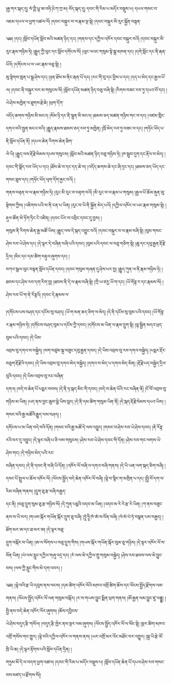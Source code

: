 ﻿  
།རྒྱ་གར་སྐད་དུ། སཾ་ཀྵི་པྟ་ཨ་བཧི་ཥེ་ཀ་ཀྲ་མ། བོད་སྐད་དུ། དབང་གི་རིམ་པ་མདོར་བསྡུས་པ། དཔལ་གསང་བ་འཇམ་དཔལ་ལ་ཕྱག་འཚལ་ལོ། །དབང་བསྐུར་བ་ལ་རྣམ་ལྔ་སྟེ། །དབང་བསྐུར་མི་རུང་སྐྱོན་བསྟན་  
  
༄༅། །དང། །སློབ་དཔོན་སློབ་མའི་མཚན་ཉིད་དང། །གནས་དང་དཀྱིལ་འཁོར་དབང་བསྐུར་བའོ། །དབང་བསྐུར་མི་རུང་རྣམ་གཉིས་ཏེ། །རྒྱུད་ཀྱི་ལུང་དང་སློབ་དགོངས་སོ། །ལུང་ལའང་གསུམ་སྟེ་སྒྲ་མཁན་དང། །དགེ་སློང་དང་ནི་རྒན་པོའོ། །དགོངས་པ་ལ་ཡང་རྣམ་བཅུ་སྟེ། །  
མུ་སྟེགས་གླན་པ་སྒྲ་ཤེས་དང། །ཉན་ཐོས་མ་ནིང་རྒན་པོ་དང། །རང་གི་བུ་དང་བྱིས་པ་དང། །དད་པ་མེད་དང་རྒྱལ་པོ་ལ། །དབང་ནི་བསྐུར་བར་མ་གསུངས་སོ། །སློབ་དཔོན་མཚན་ཉིད་བཅུ་བཞི་སྟེ། །རིགས་བཟང་རབ་ཏུ་དཔའ་བོ་དང། །ཡེ་ཤེས་མཁྱེན་ལ་ཐུགས་རྗེ་ཆེ། །ཕྲག་དོག་  
འདོད་ཆགས་གཉིས་མི་མངའ། །སོམ་ཉི་དང་ནི་སྙུན་མི་མངའ། །ཐམས་ཅད་མཚན་གཉིས་གང་བ་དང། །འཛམ་གླིང་དགའ་བའི་སྤྱན་མངའ་བའི། །རྒྱུད་རྣམས་ཐམས་ཅད་རབ་ཏུ་མཁྱེན། །ཁྲོ་མེད་རབ་ཏུ་བཟང་བ་དང། །གཏོང་ཕོད་པ་ནི་སློབ་དཔོན་ནོ། །དཔལ་ཆེན་རིགས་ཆེན་ཐིག་  
ལེ་ཡི། །རྒྱུད་ལས་རྡོ་རྗེ་སེམས་དཔས་གསུངས། །སློབ་མའི་མཚན་ཉིད་བཅུ་གཉིས་ཏེ། །ཁ་སྦུབ་དུག་དང་རྡོལ་བ་མེད། །དབང་གི་སྣོད་རབ་ཡོད་པ་དང། །ཐོས་ཆེ་བ་དང་དད་ཆེ་བ། །འདོད་ཆགས་ཆེ་དང་ཞི་དྲང་དང། །ཐམས་ཅད་ཡོད་དང་གསང་ཐུབ་དང། །གཏོང་ཕོད་ཕྭག་དོག་རྐྱང་བའོ། །  
གནས་བརྟན་བ་ལ་རྣམ་གཉིས་ཏེ། །རུང་མི་རུང་བ་བརྟག་བའོ། །མི་རུང་བ་ལ་རྣམ་པ་གསུམ། །རྒྱལ་པོ་ཆོམ་རྐུན་མུ་སྟེགས་ཀྱིས། །འཇིགས་པའི་ས་ནི་ངན་པ་ཡིན། །རུང་བ་ཡི་ནི་སྐྱོན་མེད་པའོ། །དཀྱིལ་འཁོར་ལ་ཡང་རྣམ་གསུམ་སྟེ། །རྡུལ་ཚོན་མེ་ཏོག་ཏིང་ངེ་འཛིན། །དབང་པོར་བ་འབྲིང་དབང་དུ་བྱས། །  
གསུམ་ནི་རིགས་ཆེན་རྒྱ་མཚོ་ཡིས། །རྒྱུད་ལས་དེ་སྐད་འབྱུང་བའོ། །དབང་བསྐུར་བ་ལ་རྣམ་བཞི་སྟེ། །བུམ་གསང་ཤེས་རབ་ཡེ་ཤེས་དང། །དེ་ལྟར་དེ་བཞིན་བཞི་པའི་དབང། །བུམ་པའི་དབང་ལ་བཅུ་གཅིག་སྟེ། །ཆུ་དང་དབུ་རྒྱན་རྡོ་རྗེ་དྲིལ། །མིང་དང་དམ་ཚིག་བརྟུལ་ཞུགས་དང། །  
བཀའ་སྩལ་ལུང་བསྟན་སློབ་དཔོན་དབང། །དབང་གསུམ་གཞན་དུ་ཤེས་པར་བྱ། །རྒྱུད་ཀུན་ལ་ནི་རྣམ་གཉིས་ཏེ། །ཐབས་དང་ཤེས་རབ་དག་རིག་བྱ། །ཐབས་ནི་དེ་ལ་རྣམ་བཞི་སྟེ། །ཀྲྀ་ཡ་ཙརྱ་ཡོ་ག་དང། །ཡོ་གོཏྟ་ར་དང་རྣམས་སོ། །ཤེས་རབ་ཡོ་ག་ནེ་རོཏྟའོ། །དབང་དེ་རྣམས་ལ་  
  
།དགོངས་པས་བཤད་དང་དངོས་སུ་བཤད། །ཡོ་ག་མན་ཆད་ཅིག་ལ་མེད། །དེ་ནི་དངོས་སུ་བུམ་པའི་དབང། །ཡོ་གོཏྟ་ར་རྣམ་གཉིས་ཏེ། །དགོངས་བཤད་བུམ་པ་དངོས་ཀྱི་དབང། །དགོངས་མ་ཡིན་ལ་རྣམ་དྲུག་སྟེ། །ལྷ་སྦྱིན་མདའ་ཕྲད་བུམ་པའི་དབང། །དེ་ཡིས་  
འབྲས་བུ་དགའ་བ་བསྐྱེད། །བག་བཙུམ་སྐྲ་བཟུང་དབུ་རྒྱན་དབང། །དེ་ཡིས་འབྲས་བུ་རབ་དགའ་བསྐྱེད། །པདྨར་རྡོར་བཅུག་རྡོ་རྗེའི་དབང། །དེ་ཡིས་འབྲས་བུ་དགའ་མེད་བསྐྱེད། །དགའ་བ་མེད་པ་དགའ་མེད་མིན། །རྡོ་རྗེ་པད་བསྐྱེད་དྲིལ་བུའི་དབང། །དེ་ཡིས་འབྲས་བུ་རང་བཞིན་  
དགའ། །བདེ་བ་ཆེན་པོ་པདྨར་བབས། །དེ་ནི་ཧ་སྐད་མིང་གི་དབང། །བདེ་བ་ཆེན་པོའི་རང་བཞིན་ནོ། །ངོ་བོ་འབྲས་བུ་གཉིས་མ་ཡིན། །པད་ནས་བྱང་ཆུབ་ལྕེ་ཡིས་བླང། །དེ་ནི་དམ་ཚིག་གསུམ་ཡིན་ནོ། །དེ་སྐད་རྡོ་རྗེ་སེམས་དཔའ་ཡིས། །གསང་བའི་རྒྱ་མཚོའི་རྒྱུད་ལས་བཤད། །  
དགོངས་པ་མ་ཡིན་བདེ་བའི་དོན། །གསང་བའི་རྒྱ་མཚོ་དེ་ལས་འབྱུང། །གསང་བ་ཤེས་རབ་ཡེ་ཤེས་དབང། །ནེ་རོཏྟ་རའི་བར་དུ་འབྱུང། །དེ་ལྟར་བཞི་པ་ཅི་ལས་གསུངས། །ཤེས་རབ་ཡེ་ཤེས་དབང་གི་དོན། །ཤེས་རབ་གང་ལགས་ཡེ་ཤེས་གང། །དེ་གཉིས་མེད་པའི་རང་  
བཞིན་དབང། །དེ་ནི་དབང་ནི་བཞི་ཡི་དོན། །འཁོར་ལོ་བཞི་ལ་དགའ་བཞི་གནས། །དེ་ཡི་ཡན་ལག་སྐད་ཅིག་བཞི། །དབང་པོ་སྤྲུལ་པ་ཆོས་འཁོར་ལོ། །ལོངས་སྤྱོད་བདེ་ཆེན་འཁོར་ལོ་བཞི། །ལྟེ་བ་སྙིང་ག་མགྲིན་པ་དང། །སྤྱི་བོ་དག་ལ་རིམ་བཞིན་གནས། །དྲུག་ཅུ་རྩ་བཞི་བརྒྱད་  
དང་ནི། །བཅུ་དྲུག་སུམ་ཅུ་རྩ་གཉིས་སོ། །དེ་ཀུན་པདྨའི་འདབ་མ་ཡིན། །འདབ་མ་རེ་རེ་རྩ་རེ་ཡིན། །ཀ་ནས་བཟུང་ནས་ས་ཡི་བར། །གཡས་སྐོར་གཡོན་སྐོར་དྲུག་ཅུ་བཞི། །ཏྲཱཾ་ཧྲཱི་ཁཾ་ཨཾ་ས་བོན་བཞི། །ལཾ་མཾ་པཾ་ཏཾ་བསྣན་པས་བརྒྱད། །ཐོག་མར་ཨ་དང་ཐ་མར་ཨ། །དེ་ལྟར་བཅུ་  
དྲུག་བསྐོར་བ་ཡིན། །ཨ་ལ་སོགས་པ་བཅུ་དྲུག་གིས། །གཡས་སྐོར་གཡོན་སྐོར་སུམ་ཅུ་གཉིས། །དེ་ལྟར་འཁོར་ལོ་ས་བོན་ཡིན། །ཡཾ་ལས་རླུང་དཀྱིལ་གཞུ་འདྲ་དང། །རཾ་ལས་མེ་དཀྱིལ་གྲུ་གསུམ་བསྐྱེད། །ཤེས་རབ་ཐབས་ལས་མེ་བྱུང་བས། །ལས་ཀྱི་རླུང་གིས་མེ་དག་འབར། །  
  
༄༅། །ལྟེ་བའི་རྩ་ཡི་དབུས་ནས་ལངས། །དམ་ཚིག་འཁོར་ལོའི་མཁའ་འགྲོ་ཚིག་ཆོས་དང་ལོངས་སྤྱོད་རྫོགས་ལམ་གནས། །ལོངས་སྤྱོད་འཁོར་ལོ་ལན་གསུམ་བསྐོར། །ར་ས་གཡས་བྱུང་སྨིན་ཕྲག་གནས། །ཨོ་རྒྱན་ལམ་བྱུང་ཛཱ་ལནྡྷ། །སྤྱི་ནས་བདེ་ཆེན་འཁོར་ལོར་ཞུགས། །ཆོས་དབྱིངས་  
ཡེ་ཤེས་བདུད་རྩི་གསོལ། །བདུད་རྩི་ཁྱེར་ནས་སྔར་ལམ་ཞུགས། །ལོངས་སྤྱོད་འཁོར་ལོ་ལ་སོང་སྟེ། །སྔར་ཚིག་མཁའ་འགྲོ་གསོས་གང་གྱུར། །ལྟེ་བའི་དཀྱིལ་འཁོར་ལ་གནས་ནས། །ཡར་འགྲོ་མར་འོང་མཐོང་བར་འགྱུར། །སྐྲ་ཡི་རྩེ་མོ་ཁྲི་ཡི་ཆ། །དེ་ལྟར་རྟོགས་པའི་སློབ་དཔོན་དྲིན། །  
གཏུམ་མོ་དེ་ལ་བདག་ཕྱག་འཚལ། །དབང་གི་རིམ་པ་མདོར་བསྡུས་པ། །སློབ་དཔོན་ཆེན་པོ་དཔལ་ཤེས་རབ་གསང་བས་མཛད་པ་རྫོགས་སོ།།  
  
  
